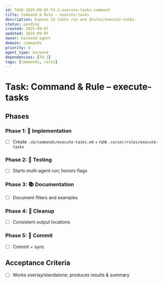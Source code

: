 ```yaml
---
id: TASK-2025-09-07-T4.2-execute-tasks-command
title: Command & Rule – execute-tasks
description: Expose cb tasks run and @rules/execute-tasks
status: pending
created: 2025-09-07
updated: 2025-09-07
owner: backend-agent
domain: commands
priority: 8
agent_type: backend
dependencies: [T4.1]
tags: [commands, rules]
---
```


# Task: Command & Rule – execute-tasks

## Phases
### Phase 1: 🚀 Implementation
- [ ] Create `.cb/commands/execute-tasks.md` + rule `.cursor/rules/execute-tasks`

### Phase 2: 🧪 Testing
- [ ] Starts multi-agent run; honors flags

### Phase 3: 📚 Documentation
- [ ] Document filters and examples

### Phase 4: 🧹 Cleanup
- [ ] Consistent output locations

### Phase 5: 💾 Commit
- [ ] Commit + sync

## Acceptance Criteria
- [ ] Works overlay/standalone; produces results & summary
